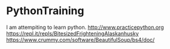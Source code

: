 # PythonTraining
I am attempiting to learn python. 
http://www.practicepython.org
<br>
https://repl.it/repls/BitesizedFrighteningAlaskanhusky
<br>
https://www.crummy.com/software/BeautifulSoup/bs4/doc/
